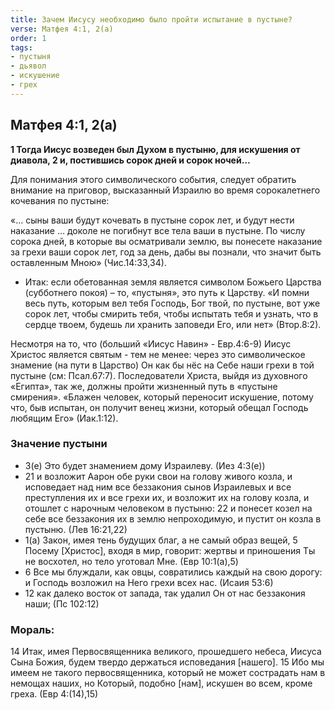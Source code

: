 ```yaml
---
title: Зачем Иисусу необходимо было пройти испытание в пустыне?
verse: Матфея 4:1, 2(а)
order: 1
tags: 
- пустыня
- дьявол
- искушение
- грех
---
```

## Матфея 4:1, 2(а)

**1 Тогда Иисус возведен был Духом в пустыню, для искушения от диавола, 2 и, постившись сорок дней и сорок ночей…**

Для понимания этого символического события, следует обратить внимание на приговор, высказанный Израилю во время сорокалетнего кочевания по пустыне: 

«… сыны ваши будут кочевать в пустыне сорок лет, и будут нести наказание … доколе не погибнут все тела ваши в пустыне. По числу сорока дней, в которые вы осматривали землю, вы понесете наказание за грехи ваши сорок лет, год за день, дабы вы познали, что значит быть оставленным Мною» (Чис.14:33,34). 

- Итак: если обетованная земля является символом Божьего Царства (субботнего покоя) – то, «пустыня», это путь к Царству. «И помни весь путь, которым вел тебя Господь, Бог твой, по пустыне, вот уже сорок лет, чтобы смирить тебя, чтобы испытать тебя и узнать, что в сердце твоем, будешь ли хранить заповеди Его, или нет» (Втор.8:2).  

Несмотря на то, что (больший «Иисус Навин» - Евр.4:6-9) Иисус Христос  является святым - тем не менее:  через это символическое знамение  (на пути в Царство) Он как бы нёс на Себе наши грехи в той пустыне (см: Псал.67:7).  Последователи Христа, выйдя из духовного «Египта», так же, должны пройти жизненный путь в «пустыне смирения».  «Блажен человек, который переносит искушение, потому что, быв испытан, он получит венец жизни, который обещал Господь любящим Его» (Иак.1:12). 

### Значение пустыни

- 3(е) Это будет знамением дому Израилеву. (Иез 4:3(е))
- 21 и возложит Аарон обе руки свои на голову живого козла, и исповедает над ним все беззакония сынов Израилевых и все преступления их и все грехи их, и возложит их на голову козла, и отошлет с нарочным человеком в пустыню: 22 и понесет козел на себе все беззакония их в землю непроходимую, и пустит он козла в пустыню. (Лев 16:21,22)
- 1(а) Закон, имея тень будущих благ, а не самый образ вещей, 5 Посему [Христос], входя в мир, говорит: жертвы и приношения Ты не восхотел, но тело уготовал Мне. (Евр 10:1(а),5)
- 6 Все мы блуждали, как овцы, совратились каждый на свою дорогу: и Господь возложил на Него грехи всех нас. (Исаия 53:6)
- 12 как далеко восток от запада, так удалил Он от нас беззакония наши; (Пс 102:12)

### Мораль:

14 Итак, имея Первосвященника великого, прошедшего небеса, Иисуса Сына Божия, будем твердо держаться исповедания [нашего]. 15 Ибо мы имеем не такого первосвященника, который не может сострадать нам в немощах наших, но Который, подобно [нам], искушен во всем, кроме греха. (Евр 4:(14),15)

